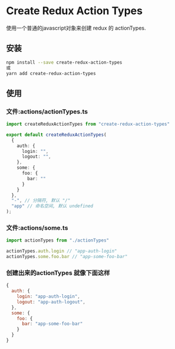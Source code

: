 # Create Redux Action Types

使用一个普通的javascript对象来创建 redux 的 actionTypes.


## 安装

```bash
npm install --save create-redux-action-types
或
yarn add create-redux-action-types
```

## 使用

### 文件:actions/actionTypes.ts
```ts
import createReduxActionTypes from "create-redux-action-types"

export default createReduxActionTypes(
  {
    auth: {
      login: "",
      logout: "",
    },
    some: {
      foo: {
        bar: ""
      }
    }
  },
  "-", // 分隔符, 默认 "/"
  "app" // 命名空间, 默认 undefined
);


```

### 文件:actions/some.ts
```ts
import actionTypes from "./actionTypes"

actionTypes.auth.login // "app-auth-login"
actionTypes.some.foo.bar // "app-some-foo-bar"
```

### 创建出来的actionTypes 就像下面这样
```js
{
  auth: {
    login: "app-auth-login",
    logout: "app-auth-logout",
  },
  some: {
    foo: {
      bar: "app-some-foo-bar"
    }
  }
}
```
